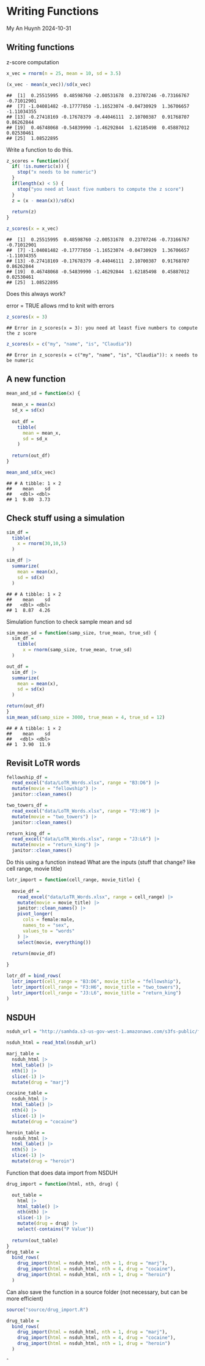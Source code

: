 Writing Functions
================
My An Huynh
2024-10-31

## Writing functions

z-score computation

``` r
x_vec = rnorm(n = 25, mean = 10, sd = 3.5)

(x_vec - mean(x_vec))/sd(x_vec)
```

    ##  [1]  0.25515995  0.48598760 -2.00531678  0.23707246 -0.73166767 -0.71012901
    ##  [7] -1.04081482 -0.17777850 -1.16523074 -0.04730929  1.36706657 -1.11034355
    ## [13] -0.27418169 -0.17678379 -0.44046111  2.10700387  0.91768707  0.86262844
    ## [19]  0.46748068 -0.54839990 -1.46292844  1.62185498  0.45887012  0.02530461
    ## [25]  1.08522895

Write a function to do this.

``` r
z_scores = function(x){
  if( !is.numeric(x)) {
    stop("x needs to be numeric")
  }
  if(length(x) < 5) {
    stop("you need at least five numbers to compute the z score")
  }
  z = (x - mean(x))/sd(x)
  
  return(z)
}

z_scores(x = x_vec)
```

    ##  [1]  0.25515995  0.48598760 -2.00531678  0.23707246 -0.73166767 -0.71012901
    ##  [7] -1.04081482 -0.17777850 -1.16523074 -0.04730929  1.36706657 -1.11034355
    ## [13] -0.27418169 -0.17678379 -0.44046111  2.10700387  0.91768707  0.86262844
    ## [19]  0.46748068 -0.54839990 -1.46292844  1.62185498  0.45887012  0.02530461
    ## [25]  1.08522895

Does this always work?

error = TRUE allows rmd to knit with errors

``` r
z_scores(x = 3)
```

    ## Error in z_scores(x = 3): you need at least five numbers to compute the z score

``` r
z_scores(x = c("my", "name", "is", "Claudia"))
```

    ## Error in z_scores(x = c("my", "name", "is", "Claudia")): x needs to be numeric

## A new function

``` r
mean_and_sd = function(x) {
  
  mean_x = mean(x)
  sd_x = sd(x)
  
  out_df = 
    tibble(
      mean = mean_x,
      sd = sd_x
    )
  
  return(out_df)
}

mean_and_sd(x_vec)
```

    ## # A tibble: 1 × 2
    ##    mean    sd
    ##   <dbl> <dbl>
    ## 1  9.80  3.73

## Check stuff using a simulation

``` r
sim_df = 
  tibble(
    x = rnorm(30,10,5)
  )

sim_df |> 
  summarize(
    mean = mean(x),
    sd = sd(x)
  )
```

    ## # A tibble: 1 × 2
    ##    mean    sd
    ##   <dbl> <dbl>
    ## 1  8.87  4.26

Simulation function to check sample mean and sd

``` r
sim_mean_sd = function(samp_size, true_mean, true_sd) {
  sim_df = 
    tibble(
      x = rnorm(samp_size, true_mean, true_sd)
  )

out_df = 
  sim_df |> 
  summarize(
    mean = mean(x),
    sd = sd(x)
  )

return(out_df)
}
sim_mean_sd(samp_size = 3000, true_mean = 4, true_sd = 12)
```

    ## # A tibble: 1 × 2
    ##    mean    sd
    ##   <dbl> <dbl>
    ## 1  3.90  11.9

## Revisit LoTR words

``` r
fellowship_df = 
  read_excel("data/LoTR_Words.xlsx", range = "B3:D6") |> 
  mutate(movie = "fellowship") |> 
  janitor::clean_names()

two_towers_df = 
  read_excel("data/LoTR_Words.xlsx", range = "F3:H6") |> 
  mutate(movie = "two_towers") |> 
  janitor::clean_names()

return_king_df = 
  read_excel("data/LoTR_Words.xlsx", range = "J3:L6") |> 
  mutate(movie = "return_king") |> 
  janitor::clean_names()
```

Do this using a function instead What are the inputs (stuff that change?
like cell range, movie title)

``` r
lotr_import = function(cell_range, movie_title) {
  
  movie_df = 
    read_excel("data/LoTR_Words.xlsx", range = cell_range) |> 
    mutate(movie = movie_title) |> 
    janitor::clean_names() |> 
    pivot_longer(
      cols = female:male,
      names_to = "sex",
      values_to = "words"
    ) |> 
    select(movie, everything())

  return(movie_df)
  
}

lotr_df = bind_rows(
  lotr_import(cell_range = "B3:D6", movie_title = "fellowship"),
  lotr_import(cell_range = "F3:H6", movie_title = "two_towers"),
  lotr_import(cell_range = "J3:L6", movie_title = "return_king")
)
```

## NSDUH

``` r
nsduh_url = "http://samhda.s3-us-gov-west-1.amazonaws.com/s3fs-public/field-uploads/2k15StateFiles/NSDUHsaeShortTermCHG2015.htm"

nsduh_html = read_html(nsduh_url)

marj_table = 
  nsduh_html |> 
  html_table() |> 
  nth(1) |> 
  slice(-1) |> 
  mutate(drug = "marj")

cocaine_table = 
  nsduh_html |> 
  html_table() |> 
  nth(4) |> 
  slice(-1) |> 
  mutate(drug = "cocaine")

heroin_table = 
  nsduh_html |> 
  html_table() |> 
  nth(5) |> 
  slice(-1) |> 
  mutate(drug = "heroin")
```

Function that does data import from NSDUH

``` r
drug_import = function(html, nth, drug) {

  out_table = 
    html |> 
    html_table() |> 
    nth(nth) |> 
    slice(-1) |> 
    mutate(drug = drug) |> 
    select(-contains("P Value"))
  
  return(out_table)
}
drug_table = 
  bind_rows(
    drug_import(html = nsduh_html, nth = 1, drug = "marj"),
    drug_import(html = nsduh_html, nth = 4, drug = "cocaine"),
    drug_import(html = nsduh_html, nth = 1, drug = "heroin")
  )
```

Can also save the function in a source folder (not necessary, but can be
more efficient)

``` r
source("source/drug_import.R")

drug_table = 
  bind_rows(
    drug_import(html = nsduh_html, nth = 1, drug = "marj"),
    drug_import(html = nsduh_html, nth = 4, drug = "cocaine"),
    drug_import(html = nsduh_html, nth = 1, drug = "heroin")
  )
```

ˆ

